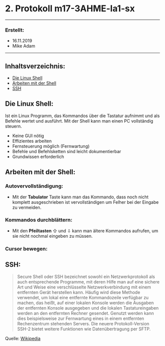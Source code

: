 # 2. Protokoll m17-3AHME-la1-sx
--------------------------------
### Erstellt:
* 16.11.2019
* Mike Adam
--------------------------------
## Inhaltsverzeichnis:
* [Die Linux Shell](#die-linux-shell)
* [Arbeiten mit der Shell](#arbeiten-mit-der-shell)
* [SSH](#ssh)



## Die Linux Shell:
Ist ein Linux Programm, das Kommandos über die Tastatur aufnimmt und als Befehle wertet und ausführt. Mit der Shell kann man einen PC   vollständig steuern.
* Keine GUI nötig
* Effizientes arbeiten
* Fernsteuerung möglich (Fernwartung)
* Befehle und Befehlsketten sind leicht dokumentierbar
* Grundwissen erforderlich

## Arbeiten mit der Shell:

### Autovervollständigung:
* Mit der **Tabulator** Taste kann man das Kommando, dass noch nicht komplett ausgeschrieben ist vervollständigen um Felher bei der Eingabe zu vermeiden.

### Kommandos durchblättern: 
* Mit den **Pfeiltasten** ⇧ und ⇩ kann man ältere Kommandos aufrufen, um sie nicht nochmal eingeben zu müssen.

### Cursor bewegen:
   

## SSH:
>Secure Shell oder SSH bezeichnet sowohl ein Netzwerkprotokoll als auch entsprechende Programme, mit deren Hilfe man auf eine sichere Art und Weise eine verschlüsselte Netzwerkverbindung mit einem entfernten Gerät herstellen kann. Häufig wird diese Methode verwendet, um lokal eine entfernte Kommandozeile verfügbar zu machen, das heißt, auf einer lokalen Konsole werden die Ausgaben der entfernten Konsole ausgegeben und die lokalen Tastatureingaben werden an den entfernten Rechner gesendet. Genutzt werden kann dies beispielsweise zur Fernwartung eines in einem entfernten Rechenzentrum stehenden Servers. Die neuere Protokoll-Version SSH-2 bietet weitere Funktionen wie Datenübertragung per SFTP.

Quelle: [Wikipedia][Wikipedia - SSH]








[Wikipedia - SSH]: https://de.wikipedia.org/wiki/Secure_Shell
